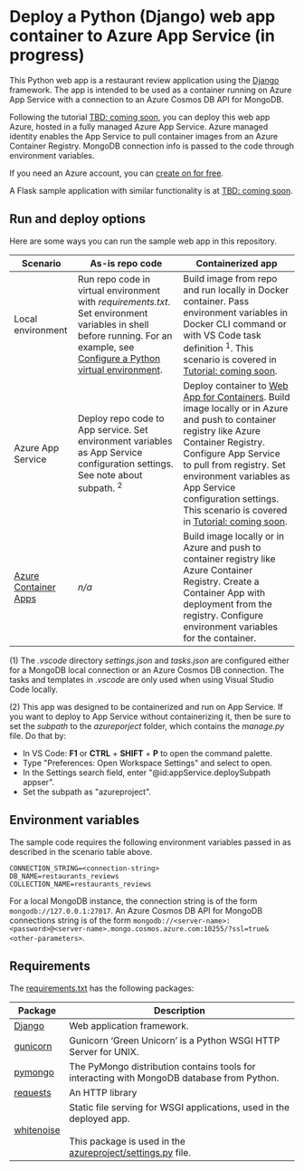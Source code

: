 # Deploy a Python (Django) web app container to Azure App Service (in progress)

This Python web app is a restaurant review application using the [Django](https://www.djangoproject.com/) framework. The app is intended to be used as a container running on Azure App Service with a connection to an Azure Cosmos DB API for MongoDB. 

Following the tutorial [TBD: coming soon](TBD), you can deploy this web app Azure, hosted in a fully managed Azure App Service. Azure managed identity enables the App Service to pull container images from an Azure Container Registry. MongoDB connection info is passed to the code through environment variables. 

If you need an Azure account, you can [create on for free](https://azure.microsoft.com/free/).

A Flask sample application with similar functionality is at [TBD: coming soon](TBD).

## Run and deploy options

Here are some ways you can run the sample web app in this repository.

| Scenario | As-is repo code        | Containerized app |
| ----------- | ----------- | ----------|
| Local environment | Run repo code in virtual environment with *requirements.txt*. Set environment variables in shell before running. For an example, see [Configure a Python virtual environment](https://docs.microsoft.com/azure/developer/python/configure-local-development-environment#configure-python-virtual-environment).| Build image from repo and run locally in Docker container. Pass environment variables in Docker CLI command or with VS Code task definition <sup>1</sup>. This scenario is covered in [Tutorial: coming soon](TBD).|
| Azure App Service | Deploy repo code to App service. Set environment variables as App Service configuration settings. See note about subpath. <sup>2</sup> | Deploy container to [Web App for Containers](https://azure.microsoft.com/services/app-service/containers/). Build image locally or in Azure and push to container registry like Azure Container Registry. Configure App Service to pull from registry. Set environment variables as App Service configuration settings. This scenario is covered in [Tutorial: coming soon](TBD). |
| [Azure Container Apps](https://docs.microsoft.com/azure/container-apps/overview) | *n/a* |  Build image locally or in Azure and push to container registry like Azure Container Registry. Create a Container App with deployment from the registry. Configure environment variables for the container. |

(1) The *.vscode* directory *settings.json* and *tasks.json* are configured either for a MongoDB local connection or an Azure Cosmos DB connection. The tasks and templates in *.vscode* are only used when using Visual Studio Code locally.

(2) This app was designed to be containerized and run on App Service. If you want to deploy to App Service without containerizing it, then be sure to set the *subpath* to the *azureporject* folder, which contains the *manage.py* file. Do that by:

* In VS Code: **F1** or **CTRL** + **SHIFT** + **P** to open the command palette.
* Type "Preferences: Open Workspace Settings" and select to open.
* In the Settings search field, enter "@id:appService.deploySubpath appser".
* Set the subpath as "azureproject".


## Environment variables

The sample code requires the following environment variables passed in as described in the scenario table above.

```
CONNECTION_STRING=<connection-string>
DB_NAME=restaurants_reviews
COLLECTION_NAME=restaurants_reviews
```

For a local MongoDB instance, the connection string is of the form `mongodb://127.0.0.1:27017`. An Azure Cosmos DB API for MongoDB connections string is of the form `mongodb://<server-name>:<password>@<server-name>.mongo.cosmos.azure.com:10255/?ssl=true&<other-parameters>`.

## Requirements

The [requirements.txt](./requirements.txt) has the following packages:

| Package | Description |
| ------- | ----------- |
| [Django](https://pypi.org/project/Django/) | Web application framework. |
| [gunicorn](https://pypi.org/project/gunicorn/) | Gunicorn ‘Green Unicorn’ is a Python WSGI HTTP Server for UNIX. |
| [pymongo](https://pypi.org/project/pymongo/) | The PyMongo distribution contains tools for interacting with MongoDB database from Python. |
| [requests](https://pypi.org/project/requests/) | An HTTP library |
| [whitenoise](https://pypi.org/project/whitenoise/) | Static file serving for WSGI applications, used in the deployed app. <br><br> This package is used in the [azureproject/settings.py](./azureproject/azureproject/settings.py) file. |

